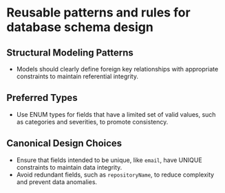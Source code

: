 # Reusable patterns and rules for database schema design

## Structural Modeling Patterns
- Models should clearly define foreign key relationships with appropriate constraints to maintain referential integrity.

## Preferred Types
- Use ENUM types for fields that have a limited set of valid values, such as categories and severities, to promote consistency.

## Canonical Design Choices
- Ensure that fields intended to be unique, like `email`, have UNIQUE constraints to maintain data integrity.
- Avoid redundant fields, such as `repositoryName`, to reduce complexity and prevent data anomalies.